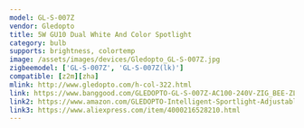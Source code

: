 ```yaml
---
model: GL-S-007Z
vendor: Gledopto
title: 5W GU10 Dual White And Color Spotlight 
category: bulb
supports: brightness, colortemp
image: /assets/images/devices/Gledopto_GL-S-007Z.jpg
zigbeemodel: ['GL-S-007Z', 'GL-S-007Z(lk)']
compatible: [z2m][zha]
mlink: http://www.gledopto.com/h-col-322.html
link: https://www.banggood.com/GLEDOPTO-GL-S-007Z-AC100-240V-ZIG_BEE-ZLL-RGBCCT-GU10-5W-LED-Spotlight-Bulb-Work-with-Amazon-Echo-p-1477501.html
link2: https://www.amazon.com/GLEDOPTO-Intelligent-Sportlight-Adjustable-Brightness/dp/B07QWRLDMT
link3: https://www.aliexpress.com/item/4000216528210.html
---
```

